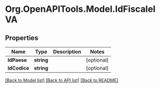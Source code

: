 # Org.OpenAPITools.Model.IdFiscaleIVA

## Properties

Name | Type | Description | Notes
------------ | ------------- | ------------- | -------------
**IdPaese** | **string** |  | [optional] 
**IdCodice** | **string** |  | [optional] 

[[Back to Model list]](../README.md#documentation-for-models) [[Back to API list]](../README.md#documentation-for-api-endpoints) [[Back to README]](../README.md)

